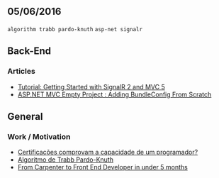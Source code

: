 05/06/2016
----------

`algorithm trabb pardo-knuth` `asp-net signalr`

## Back-End

### Articles
- [Tutorial: Getting Started with SignalR 2 and MVC 5](http://www.asp.net/signalr/overview/getting-started/tutorial-getting-started-with-signalr-and-mvc)
- [ASP.NET MVC Empty Project : Adding BundleConfig From Scratch](http://www.techjunkieblog.com/2015/05/aspnet-mvc-empty-project-adding.html)

## General

### Work / Motivation
- [Certificações comprovam a capacidade de um programador?](https://medium.com/guilda-do-c%C3%B3digo/certifica%C3%A7%C3%B5es-comprovam-a-capacidade-de-um-programador-57e1cbf17ced#.j1evyjl3i)
- [Algoritmo de Trabb Pardo-Knuth](https://pt.wikipedia.org/wiki/Algoritmo_de_Trabb_Pardo-Knuth)
- [From Carpenter to Front End Developer in under 5 months](https://medium.freecodecamp.com/this-is-my-story-about-how-i-went-from-being-a-carpenter-with-zero-experience-in-the-tech-world-to-4252e93cb73#.tkyp8zb8e)
